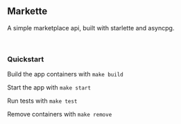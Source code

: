 Markette
---

A simple marketplace api, built with starlette and asyncpg.

<br />

### Quickstart

Build the app containers with `make build`

Start the app with `make start`

Run tests with `make test`

Remove containers with `make remove`

